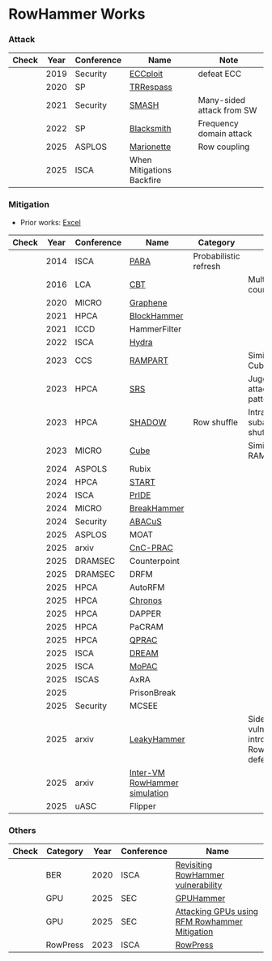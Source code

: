 # RowHammer Works

### Attack
|Check |Year |Conference |Name |Note |
|------|-----|-----------|-----|-----|
| |2019 |Security | [ECCploit](https://ieeexplore.ieee.org/abstract/document/8835222) | defeat ECC
| |2020 |SP       | [TRRespass](https://ieeexplore.ieee.org/abstract/document/9152631) |
| |2021 |Security | [SMASH](https://www.usenix.org/conference/usenixsecurity21/presentation/ridder) | Many-sided attack from SW |
| |2022 |SP       | [Blacksmith](https://ieeexplore.ieee.org/abstract/document/9833772) | Frequency domain attack |
| |2025	|ASPLOS	  | [Marionette](https://dl.acm.org/doi/abs/10.1145/3669940.3707242) | Row coupling |
| |2025	|ISCA	    | When Mitigations Backfire

### Mitigation
- Prior works: [Excel](https://o365skku-my.sharepoint.com/:x:/g/personal/g24067yjs_o365_skku_edu/Ecd5ipVKx05NrmQ5qus-fZ0BglMoKMQMoRMIZPY-5Cl_2g?e=auwctj)
  
|Check |Year |Conference |Name |Category |Note |
|------|-----|-----------|-----|---------|-----|
| |2014 |ISCA     | [PARA](https://ieeexplore.ieee.org/abstract/document/6853210) | Probabilistic refresh |
| |2016 |LCA      | [CBT](https://ieeexplore.ieee.org/abstract/document/7579600) |  | Multi-layer counter |
| |2020 |MICRO    | [Graphene](https://ieeexplore.ieee.org/abstract/document/9251863) |
| |2021	|HPCA	    | [BlockHammer](https://ieeexplore.ieee.org/abstract/document/9407238) |
| |2021	|ICCD	    | HammerFilter
| |2022	|ISCA	    | [Hydra](https://dl.acm.org/doi/abs/10.1145/3470496.3527421) |
| |2023	|CCS	    | [RAMPART](https://dl.acm.org/doi/abs/10.1145/3631882.3631886) |  | Similar with Cube |
| |2023	|HPCA	    | [SRS](https://ieeexplore.ieee.org/abstract/document/10070999) |  | Juggernaut attack pattern |
| |2023 |HPCA     | [SHADOW](https://ieeexplore.ieee.org/abstract/document/10070966) | Row shuffle | Intra-subarray row shuffling |
| |2023	|MICRO	  | [Cube](https://dl.acm.org/doi/abs/10.1145/3613424.3623777) | | Similar with RAMPART |
| |2024	|ASPOLS	  | Rubix
| |2024	|HPCA	    | [START](https://ieeexplore.ieee.org/abstract/document/10476473) |
| |2024 |ISCA     | [PrIDE](https://ieeexplore.ieee.org/abstract/document/10609688) |
| |2024	|MICRO    | [BreakHammer](https://ieeexplore.ieee.org/abstract/document/10764696) |
| |2024	|Security	| [ABACuS](https://www.usenix.org/conference/usenixsecurity24/presentation/olgun) |
| |2025	|ASPLOS	  | MOAT
| |2025	|arxiv    | [CnC-PRAC](https://arxiv.org/abs/2506.11970) |
| |2025	|DRAMSEC  | Counterpoint
| |2025	|DRAMSEC  | DRFM
| |2025	|HPCA	    | AutoRFM
| |2025	|HPCA	    | [Chronos](https://ieeexplore.ieee.org/abstract/document/10946773)
| |2025	|HPCA	    | DAPPER
| |2025	|HPCA	    | PaCRAM
| |2025	|HPCA	    | [QPRAC](https://ieeexplore.ieee.org/abstract/document/10946754) |
| |2025	|ISCA	    | [DREAM](https://dl.acm.org/doi/full/10.1145/3695053.3731117) |
| |2025	|ISCA	    | [MoPAC](https://dl.acm.org/doi/full/10.1145/3695053.3730997) |
| |2025	|ISCAS    | AxRA
| |2025	|	        | PrisonBreak
| |2025	|Security	| MCSEE
| |2025	|arxiv    | [LeakyHammer](https://arxiv.org/abs/2503.17891) |  | Side channel vulnerabilities introduced by RowHammer defenses
| |2025	|arxiv    | [Inter-VM RowHammer simulation](https://arxiv.org/abs/2506.07190) |
| |2025	|uASC	    | Flipper

### Others
|Check |Category |Year |Conference |Name |
|------|---------|-----|-----------|-----|
| |BER |2020 |ISCA | [Revisiting RowHammer vulnerability](https://ieeexplore.ieee.org/abstract/document/9138944) |
| |GPU |2025 |SEC | [GPUHammer](https://arxiv.org/abs/2507.08166) |
| |GPU |2025 |SEC | [Attacking GPUs using RFM Rowhammer Mitigation](https://www.usenix.org/conference/usenixsecurity25/presentation/nazaraliyev) |
| |RowPress |2023 |ISCA | [RowPress](https://dl.acm.org/doi/abs/10.1145/3579371.3589063) |
